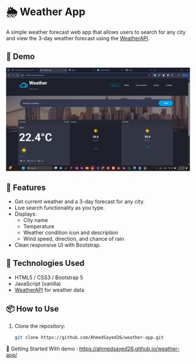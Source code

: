 # 🌦️ Weather App

A simple weather forecast web app that allows users to search for any city and view the 3-day weather forecast using the [WeatherAPI](https://www.weatherapi.com/).

## 📸 Demo

![Screenshot](UI.png) <!-- You can replace this with your actual screenshot file -->

## 🚀 Features

- Get current weather and a 3-day forecast for any city.
- Live search functionality as you type.
- Displays:
  - City name
  - Temperature
  - Weather condition icon and description
  - Wind speed, direction, and chance of rain
- Clean responsive UI with Bootstrap.

## 🔧 Technologies Used

- HTML5 / CSS3 / Bootstrap 5
- JavaScript (vanilla)
- [WeatherAPI](https://www.weatherapi.com/) for weather data

  

## 📦 How to Use

1. Clone the repository:
   ```bash
   git clone https://github.com/AhmedSayed26/weather-app.git

🚀 Getting Started With demo :
https://ahmedsayed26.github.io/weather-app/
